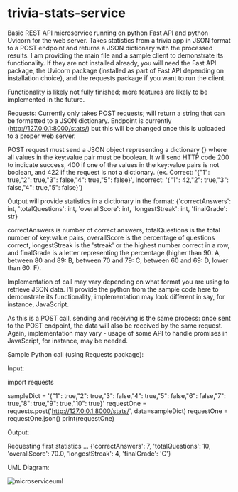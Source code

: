 # trivia-stats-service
Basic REST API microservice running on python Fast API and python Uvicorn for the web server. Takes statistics from a trivia app in JSON format to a POST endpoint and returns a JSON dictionary with the processed results. I am providing the main file and a sample client to demonstrate its functionality. If they are not installed already, you will need the Fast API package, the Uvicorn package (installed as part of Fast API depending on installation choice), and the requests package if you want to run the client.

Functionality is likely not fully finished; more features are likely to be implemented in the future.

Requests:
Currently only takes POST requests; will return a string that can be formatted to a JSON dictionary. Endpoint is currently (http://127.0.0.1:8000/stats/) but this will be changed once this is uploaded to a proper web server.

POST request must send a JSON object representing a dictionary {} where all values in the key:value pair must be boolean. It will send HTTP code 200 to indicate success, 400 if one of the values in the key:value pairs is not boolean, and 422 if the request is not a dictionary. 
(ex. Correct: '{"1": true,"2": true,"3": false,"4": true,"5": false}', Incorrect: '{"1": 42,"2": true,"3": false,"4": true,"5": false}')

Output will provide statistics in a dictionary in the format: {'correctAnswers': int, 'totalQuestions': int, 'overallScore': int, 'longestStreak': int, 'finalGrade': str}

correctAnswers is number of correct answers, totalQuestions is the total number of key:value pairs, overallScore is the percentage of questions correct, longestStreak is the 'streak' or the highest number correct in a row, and finalGrade is a letter representing the percentage (higher than 90: A, between 80 and 89: B, between 70  and 79: C, between 60 and 69: D, lower than 60: F).   

Implementation of call may vary depending on what format you are using to retrieve JSON data. I'll provide the python from the sample code here to demonstrate its functionality; implementation may look different in say, for instance, JavaScript.

As this is a POST call, sending and receiving is the same process: once sent to the POST endpoint, the data will also be received by the same request. Again, implementation may vary - usage of some API to handle promises in JavaScript, for instance, may be needed.

Sample Python call (using Requests package):

Input:

import requests

sampleDict = '{"1": true,"2": true,"3": false,"4": true,"5": false,"6": false,"7": true,"8": true,"9": true,"10": true}'
requestOne = requests.post('http://127.0.0.1:8000/stats/', data=sampleDict)
requestOne = requestOne.json()
print(requestOne)

Output:

Requesting first statistics ...
{'correctAnswers': 7, 'totalQuestions': 10, 'overallScore': 70.0, 'longestStreak': 4, 'finalGrade': 'C'}

UML Diagram:

![microserviceuml](https://github.com/records-t/trivia-stats-service/assets/148019253/225a46cb-3e4a-4956-ae01-873aa2588253)
